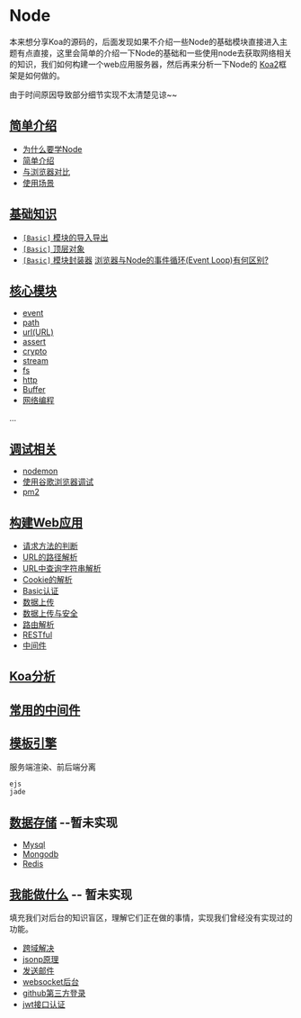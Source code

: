 # Node

本来想分享Koa的源码的，后面发现如果不介绍一些Node的基础模块直接进入主题有点直接，这里会简单的介绍一下Node的基础和一些使用node去获取网络相关的知识，我们如何构建一个web应用服务器，然后再来分析一下Node的 [Koa2](https://github.com/koajs/koa)框架是如何做的。



由于时间原因导致部分细节实现不太清楚见谅~~



## [简单介绍](/sections/zh-cn/简单介绍.md)

+ [为什么要学Node](/sections/zh-cn/简单介绍.md/#为什么要学node)
+ [简单介绍](/sections/zh-cn/简单介绍.md/#简单介绍)
+ [与浏览器对比](/sections/zh-cn/简单介绍.md/#与浏览器对比)
+ [使用场景](/sections/zh-cn/简单介绍.md/#使用场景)





## [基础知识](/sections/zh-cn/基础知识.md)

* [`[Basic]` 模块的导入导出](/sections/zh-cn/基础知识.md/#模块的导入导出)
* [`[Basic]` 顶层对象](/sections/zh-cn/基础知识.md/#顶层对象)
* [`[Basic]` 模块封装器](/sections/zh-cn/基础知识.md/#模块封装器)
  [浏览器与Node的事件循环(Event Loop)有何区别?](https://zhuanlan.zhihu.com/p/54882306)





## [核心模块](./sections/zh-cn/核心模块.md)

* [event](./sections/zh-cn/核心模块.md/#event (事件触发器))
* [path](./sections/zh-cn/核心模块.md/#path模块)
* [url(URL)](./sections/zh-cn/核心模块.md/#url(URL))
* [assert](./sections/zh-cn/核心模块.md/#assert(断言))
* [crypto](./sections/zh-cn/核心模块.md/#crypto (加密))
* [stream](./sections/zh-cn/核心模块.md/#stream(流))
* [fs](./sections/zh-cn/核心模块.md/#fs (文件系统))
* [http](./sections/zh-cn/核心模块.md/#http模块)
* [Buffer](./sections/zh-cn/核心模块.md/#Buffer)
* [网络编程](./sections/zh-cn/核心模块.md/#网络编程)

...



## [调试相关](./sections/zh-cn/调试相关.md)

+ [nodemon](./sections/zh-cn/调试相关.md/#nodemon)
+ [使用谷歌浏览器调试](./sections/zh-cn/调试相关.md/#使用谷歌浏览器调试)
+ [pm2](./sections/zh-cn/调试相关.md/#pm2)





## [构建Web应用](./sections/zh-cn/构建Web应用.md)

+ [请求方法的判断](./sections/zh-cn/构建Web应用.md/#请求方法的判断)
+ [URL的路径解析](./sections/zh-cn/构建Web应用.md/#URL路径解析)
+ [URL中查询字符串解析](./sections/zh-cn/构建Web应用.md/#URL中查询字符串解析)
+ [Cookie的解析](./sections/zh-cn/构建Web应用.md/#Cookie的解析)
+ [Basic认证](./sections/zh-cn/构建Web应用.md/#Basic认证)
+ [数据上传](./sections/zh-cn/构建Web应用.md/#数据上传)
+ [数据上传与安全](./sections/zh-cn/构建Web应用.md/#数据上传与安全)
+ [路由解析](./sections/zh-cn/构建Web应用.md/#路由解析)
+ [RESTful](./sections/zh-cn/构建Web应用.md/#RESTful)
+ [中间件](./sections/zh-cn/构建Web应用.md/#中间件)



## [Koa分析](./sections/Koa.md)



## [常用的中间件](./sections/zh-cn/常用中间件.md)



## [模板引擎]()

服务端渲染、前后端分离

```js
ejs
jade
```



## [数据存储]() --暂未实现

* [Mysql]()
* [Mongodb]()
* [Redis]()



## [我能做什么]() -- 暂未实现

填充我们对后台的知识盲区，理解它们正在做的事情，实现我们曾经没有实现过的功能。

* [跨域解决]()
* [jsonp原理]()
* [发送邮件]()
* [websocket后台]()
* [github第三方登录]()
* [jwt接口认证]()

